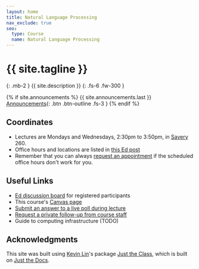 ```yaml
---
layout: home
title: Natural Language Processing
nav_exclude: true
seo:
  type: Course
  name: Natural Language Processing
---
```


# {{ site.tagline }}
{: .mb-2 }
{{ site.description }}
{: .fs-6 .fw-300 }

{% if site.announcements %}
{{ site.announcements.last }}
[Announcements](announcements.md){: .btn .btn-outline .fs-3 }
{% endif %}

## Coordinates
- Lectures are Mondays and Wednesdays, 2:30pm to 3:50pm, in [Savery]([https://www.washington.edu/classroom/CSE2+G01](https://www.washington.edu/maps/#!/SAV)) 260.
- Office hours and locations are listed in [this Ed post](https://edstem.org/us/courses/70783/discussion/5948413)
- Remember that you can always [request an appointment](https://nasmith.github.io/NLP-winter25/followup/) if the scheduled office hours don't work for you.

## Useful Links

- [Ed discussion board](https://edstem.org/us/courses/70783/discussion)
  for registered participants 
- This course's [Canvas page](https://canvas.uw.edu/courses/1782195)
- [Submit an answer to a live poll during lecture](https://forms.gle/3LhzSSd1hp61TKQN8)
- [Request a private follow-up from course staff](https://nasmith.github.io/NLP-winter25/followup/) 
- Guide to computing infrastructure (TODO)



## Acknowledgments

This site was built using [Kevin Lin](https://kevinl.info/about/)'s package [Just the Class](https://github.com/kevinlin1/just-the-class), which is built on [Just the Docs](https://pmarsceill.github.io/just-the-docs/).

